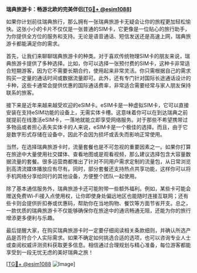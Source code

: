 **瑞典旅游卡：畅游北欧的完美伴侣[[TG💪+ @esim1088](https://t.me/s/esim1088)]**

如果你计划前往瑞典旅行，那么拥有一张瑞典旅游卡无疑会让你的旅程更加轻松愉快。这张小小的卡片不仅仅是一张普通的SIM卡，它更像是一位贴心的旅行助手，为你提供全方位的服务和支持。无论是语音通话、短信发送还是高速上网，瑞典旅游卡都能满足你的需求。

首先，让我们来聊聊瑞典旅游卡的种类。对于喜欢传统物理SIM卡的朋友来说，瑞典旅游卡提供了多种选择。比如，你可以选择一张预付费的SIM卡，这种卡非常适合短期游客，因为它不需要长期合约，使用起来非常灵活。你只需根据自己的需求购买一定量的通话时间或数据流量即可。此外，还有专门针对国际长途通话设计的卡种，这些卡通常会提供优惠的国际通话费率，非常适合需要经常与家人朋友保持联系的旅客。

接下来是近年来越来越受欢迎的eSIM卡。eSIM卡是一种虚拟SIM卡，它可以直接安装在支持eSIM功能的设备上，无需实体卡槽。这意味着你可以在到达瑞典之前就提前在线激活eSIM卡，一落地就能立即享受网络服务。对于那些不希望携带过多物品或者担心丢失实体卡的人来说，eSIM卡是一个极佳的选择。而且，由于它是数字形式存储在设备中，因此不会因为损坏或丢失而影响正常使用。

当然，在选择瑞典旅游卡时，流量套餐也是不可忽视的重要因素之一。如果你打算在旅途中大量使用社交媒体、查看地图或是观看视频，那么建议选择包含大容量数据流量的套餐。很多运营商都推出了针对不同用户需求定制的流量包，从日常浏览到高清流媒体播放应有尽有。同时，部分套餐还支持热点共享功能，这样你可以将手机网络分享给同行的其他设备，方便整个团队一起使用。

除了基本通信服务外，瑞典旅游卡还可能附带一些额外福利。例如，某些卡可能会赠送免费Wi-Fi接入点使用权，让你即使身处偏远地区也能随时连接互联网；还有些卡则会提供折扣券或优惠码，帮助你在当地购物、餐饮等方面节省开支。总之，一款优质的瑞典旅游卡不仅能够确保你在旅途中的通讯畅通无阻，还能为你的旅行增添更多便利与乐趣。

最后提醒大家，在购买瑞典旅游卡时一定要仔细阅读相关条款细则，并确认所选产品是否符合个人实际需求。如果不确定如何挑选合适的选项，也可以咨询专业人士或查阅权威评测资料获取更多信息。相信通过合理规划与精心准备，每位游客都能享受到一段无忧无虑的美好瑞典之旅！

[[TG💪+ @esim1088](https://t.me/s/esim1088) ![Image](https://i.postimg.cc/4NQfJmqS/Snipaste-2025-05-13-00-14-12.png)]